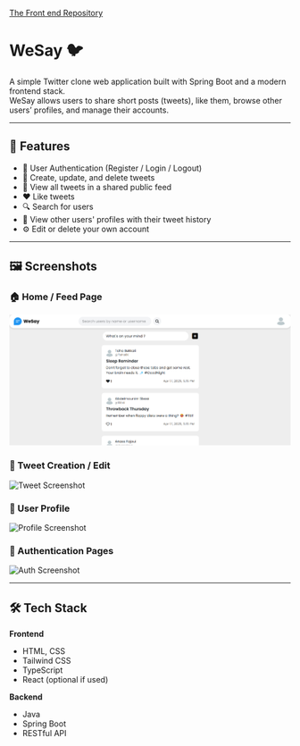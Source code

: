 [The Front end Repository](https://github.com/Anass-Fajoui/WeSay-Front-end)
# WeSay 🐦

A simple Twitter clone web application built with Spring Boot and a modern frontend stack.  
WeSay allows users to share short posts (tweets), like them, browse other users’ profiles, and manage their accounts.

---

## 🚀 Features

- 🔐 User Authentication (Register / Login / Logout)
- 📝 Create, update, and delete tweets
- 🧵 View all tweets in a shared public feed
- ❤️ Like tweets
- 🔍 Search for users
- 👤 View other users' profiles with their tweet history
- ⚙️ Edit or delete your own account

---

## 🖼️ Screenshots

### 🏠 Home / Feed Page
![Feed Screenshot](./screenshots/feed.png)

### 📝 Tweet Creation / Edit
![Tweet Screenshot](./screenshots/tweet.png)

### 👤 User Profile
![Profile Screenshot](./screenshots/profile.png)

### 🔐 Authentication Pages
![Auth Screenshot](./screenshots/auth.png)

---

## 🛠️ Tech Stack

**Frontend**  
- HTML, CSS  
- Tailwind CSS  
- TypeScript  
- React (optional if used)

**Backend**  
- Java  
- Spring Boot  
- RESTful API
